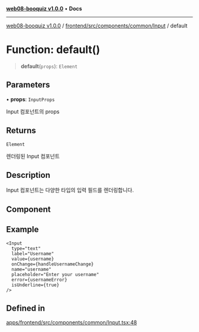 [**web08-booquiz v1.0.0**](../../../../../../README.md) • **Docs**

***

[web08-booquiz v1.0.0](../../../../../../modules.md) / [frontend/src/components/common/Input](../README.md) / default

# Function: default()

> **default**(`props`): `Element`

## Parameters

• **props**: `InputProps`

Input 컴포넌트의 props

## Returns

`Element`

렌더링된 Input 컴포넌트

## Description

Input 컴포넌트는 다양한 타입의 입력 필드를 렌더링합니다.

## Component

## Example

```tsx
<Input
  type="text"
  label="Username"
  value={username}
  onChange={handleUsernameChange}
  name="username"
  placeholder="Enter your username"
  error={usernameError}
  isUnderline={true}
/>
```

## Defined in

[apps/frontend/src/components/common/Input.tsx:48](https://github.com/boostcampwm-2024/web08-BooQuiz/blob/7e828c98e22bdcb5cd4d46c7c476fd54ffa246ae/apps/frontend/src/components/common/Input.tsx#L48)
